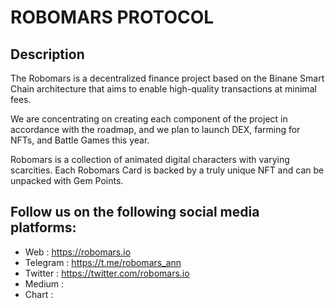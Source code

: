 # ROBOMARS PROTOCOL

## Description

The Robomars is a decentralized finance project based on the Binane Smart Chain architecture that aims to enable high-quality transactions at minimal fees.

We are concentrating on creating each component of the project in accordance with the roadmap, and we plan to launch DEX, farming for NFTs, and Battle Games this year.

Robomars is a collection of animated digital characters with varying scarcities. Each Robomars Card is backed by a truly unique NFT and can be unpacked with Gem Points.


## Follow us on the following social media platforms: 

- Web : https://robomars.io
- Telegram : https://t.me/robomars_ann
- Twitter :  https://twitter.com/robomars.io
- Medium : 
- Chart : 
